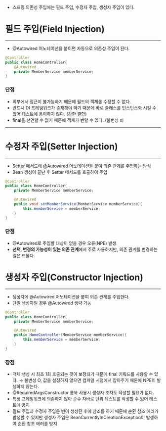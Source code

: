 - 스프링 의존성 주입에는 필드 주입, 수정자 주입, 생성자 주입이 있다.

# 필드 주입(Field Injection)

---

- @Autowired 어노테이션을 붙이면 자동으로 의존성 주입이 된다.

```java
@Controller
public class HomeController{
	@Autowired
	private MemberService memberService;
}
```

### 단점

- 외부에서 접근이 불가능하기 때문에 필드의 객체를 수정할 수 없다.
- 반드시 DI 프레임워크가 존재해야 하기 때문에 바로 클래스를 인스턴스화 시킬 수 없어 테스트에 용이하지 않다. (강한 결합)
- final을 선언할 수 없기 때문에 객체가 변할 수 있다. (불변성 x)

---

# 수정자 주입(Setter Injection)

---

- Setter 메서드에 @Autowired 어노테이션을 붙여 의존 관계를 주입하는 방식
- Bean 생성이 끝난 후 Setter 메서드를 호출하여 주입

```java
@Controller
public class HomeController{
	private MemberService memberService;

	@Autowired
	public void setMemberService(MemberService memberService){
		this.memberService = memberService;
	}
}
```

### 단점

- @Autowired로 주입할 대상이 없을 경우 오류(NPE) 발생
- **선택, 변경의 가능성이 있는 의존 관계**에서 주로 사용하지만, 의존 관계를 변경하는 일은 드물다.

# 생성자 주입(Constructor Injection)

---

- 생성자에 @Autowired 어노테이션을 붙여 의존 관계를 주입한다.
- 단일 생성자일 경우 @Autowired 생략 가능

```java
@Controller
public class HomeController{
	private MemberService memberService;

	@Autowired
	public HomeController(MemberService memberService){
		this.memberService = memberService;
	}
}
```

### 장점

- 객체 생성 시 최초 1회 호출되는 것이 보장되기 때문에 final 키워드를 사용할 수 있다. → 불변성 O, 값을 설정하지 않으면 컴파일 시점에서 잡아주기 때문에 NPE이 발생하지 않는다.
- @RequiredArgsConstructor 롬북 사용시 생성자 조차도 작성할 필요가 없다.
- 특정 프레임워크에 의존하지 않아 순수 자바로 단위 테스트를 작성할 수 있어 테스트에 용이
- 필드 주입과 수정자 주입은 빈이 생성된 후에 참조를 하기 때문에 순환 참조 에러가 발생할 수 있지만 생성자 주입은 BeanCurrentlyInCreationException이 발생하여 순환 참조 에러를 방지
